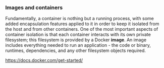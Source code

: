 ### Images and containers

Fundamentally, a container is nothing but a running process, with some added encapsulation features applied to it in order to keep it isolated from the host and from other containers. One of the most important aspects of container isolation is that each container interacts with its own private filesystem; this filesystem is provided by a Docker **image**. An image includes everything needed to run an application - the code or binary, runtimes, dependencies, and any other filesystem objects required.

https://docs.docker.com/get-started/

